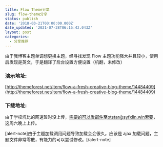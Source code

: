 ```yaml
---
title: Flow Theme分享
slug: flow-theme分享
status: publish
date: '2018-03-21T00:00:00.000Z'
date_updated: '2021-07-28T06:15:42.043Z'
layout: post
categories:
  - 分享推荐
---
```

由于我博客主题单调想更换主题，经寻找发现 Flow 主题功能强大并且较小，使用后发现是英文，于是翻译了后台设置方便设置（机翻，未修改）

### 演示地址:

[http://themeforest.net/item/flow-a-fresh-creative-blog-theme/14484409](http://themeforest.net/item/flow-a-fresh-creative-blog-theme/14484409)

### 下载地址:

由于学校坑比的网速暂时没上传，需要的可以发邮件至otstar@syfxlin.win索要，这周六晚上上传。

\[alert-note\]由于主题加载调用问题导致加载会会很久，应该是 ajax 加载问题，主题文件非常零散，有能力的可以尝试修改。\[/alert-note\]
